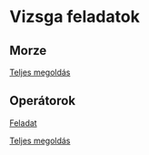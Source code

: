 # Vizsga feladatok
 
## Morze
[Teljes megoldás](VizsgaGyakTeljesMegoldás.rar)

## Operátorok
[Feladat](http://infojegyzet.hu/vizsgafeladatok/okj-programozas/szoftverfejleszto-201006/)

[Teljes megoldás](VizsgaGyak2.rar)

